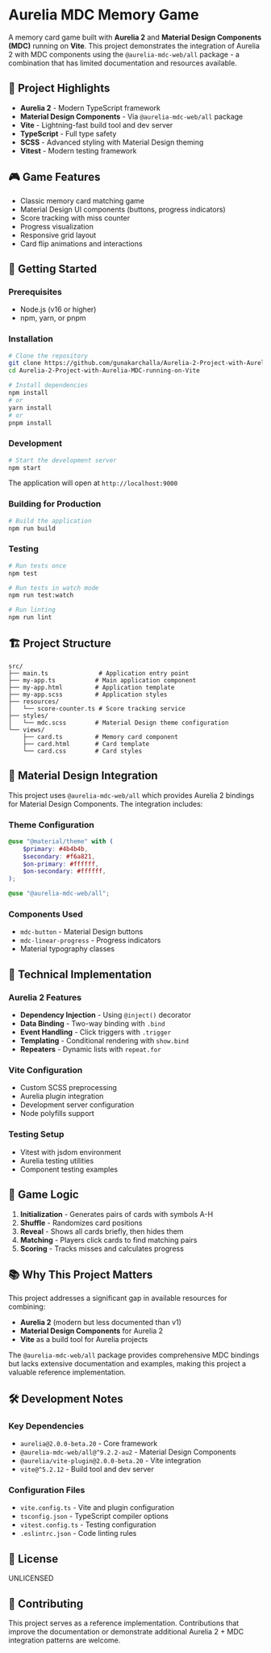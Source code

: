 # Aurelia MDC Memory Game

A memory card game built with **Aurelia 2** and **Material Design Components (MDC)** running on **Vite**. This project demonstrates the integration of Aurelia 2 with MDC components using the `@aurelia-mdc-web/all` package - a combination that has limited documentation and resources available.

## 🎯 Project Highlights

- **Aurelia 2** - Modern TypeScript framework
- **Material Design Components** - Via `@aurelia-mdc-web/all` package
- **Vite** - Lightning-fast build tool and dev server
- **TypeScript** - Full type safety
- **SCSS** - Advanced styling with Material Design theming
- **Vitest** - Modern testing framework

## 🎮 Game Features

- Classic memory card matching game
- Material Design UI components (buttons, progress indicators)
- Score tracking with miss counter
- Progress visualization
- Responsive grid layout
- Card flip animations and interactions

## 🚀 Getting Started

### Prerequisites

- Node.js (v16 or higher)
- npm, yarn, or pnpm

### Installation

```bash
# Clone the repository
git clone https://github.com/gunakarchalla/Aurelia-2-Project-with-Aurelia-MDC-running-on-Vite.git
cd Aurelia-2-Project-with-Aurelia-MDC-running-on-Vite

# Install dependencies
npm install
# or
yarn install
# or
pnpm install
```

### Development

```bash
# Start the development server
npm start
```

The application will open at `http://localhost:9000`

### Building for Production

```bash
# Build the application
npm run build
```

### Testing

```bash
# Run tests once
npm test

# Run tests in watch mode
npm run test:watch

# Run linting
npm run lint
```

## 🏗️ Project Structure

```
src/
├── main.ts              # Application entry point
├── my-app.ts           # Main application component
├── my-app.html         # Application template
├── my-app.scss         # Application styles
├── resources/
│   └── score-counter.ts # Score tracking service
├── styles/
│   └── mdc.scss        # Material Design theme configuration
└── views/
    ├── card.ts         # Memory card component
    ├── card.html       # Card template
    └── card.css        # Card styles
```

## 🎨 Material Design Integration

This project uses `@aurelia-mdc-web/all` which provides Aurelia 2 bindings for Material Design Components. The integration includes:

### Theme Configuration
```scss
@use "@material/theme" with (
    $primary: #4b4b4b,
    $secondary: #f6a821,
    $on-primary: #ffffff,
    $on-secondary: #ffffff,
);

@use "@aurelia-mdc-web/all";
```

### Components Used
- `mdc-button` - Material Design buttons
- `mdc-linear-progress` - Progress indicators
- Material typography classes

## 🔧 Technical Implementation

### Aurelia 2 Features
- **Dependency Injection** - Using `@inject()` decorator
- **Data Binding** - Two-way binding with `.bind`
- **Event Handling** - Click triggers with `.trigger`
- **Templating** - Conditional rendering with `show.bind`
- **Repeaters** - Dynamic lists with `repeat.for`

### Vite Configuration
- Custom SCSS preprocessing
- Aurelia plugin integration
- Development server configuration
- Node polyfills support

### Testing Setup
- Vitest with jsdom environment
- Aurelia testing utilities
- Component testing examples

## 🎯 Game Logic

1. **Initialization** - Generates pairs of cards with symbols A-H
2. **Shuffle** - Randomizes card positions
3. **Reveal** - Shows all cards briefly, then hides them
4. **Matching** - Players click cards to find matching pairs
5. **Scoring** - Tracks misses and calculates progress

## 📚 Why This Project Matters

This project addresses a significant gap in available resources for combining:
- **Aurelia 2** (modern but less documented than v1)
- **Material Design Components** for Aurelia 2
- **Vite** as a build tool for Aurelia projects

The `@aurelia-mdc-web/all` package provides comprehensive MDC bindings but lacks extensive documentation and examples, making this project a valuable reference implementation.

## 🛠️ Development Notes

### Key Dependencies
- `aurelia@2.0.0-beta.20` - Core framework
- `@aurelia-mdc-web/all@^9.2.2-au2` - Material Design Components
- `@aurelia/vite-plugin@2.0.0-beta.20` - Vite integration
- `vite@^5.2.12` - Build tool and dev server

### Configuration Files
- `vite.config.ts` - Vite and plugin configuration
- `tsconfig.json` - TypeScript compiler options
- `vitest.config.ts` - Testing configuration
- `.eslintrc.json` - Code linting rules

## 📝 License

UNLICENSED

## 🤝 Contributing

This project serves as a reference implementation. Contributions that improve the documentation or demonstrate additional Aurelia 2 + MDC integration patterns are welcome.
